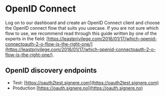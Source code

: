 # OpenID Connect

Log on to our dashboard and create an OpenID Connect client and choose the OpenID connect flow that suits you usecase. If you are not sure which flow to use, we recommend read through this guide written by one of the experts in the field: [https://leastprivilege.com/2016/01/17/which-openid-connectoauth-2-o-flow-is-the-right-one/](https://leastprivilege.com/2016/01/17/which-openid-connectoauth-2-o-flow-is-the-right-one/).

## OpenID discovery endpoints

* Test: [https://oauth2test.signere.com](https://oauth2test.signere.com)
* Production [https://oauth.signere.no](https://oauth.signere.no)



